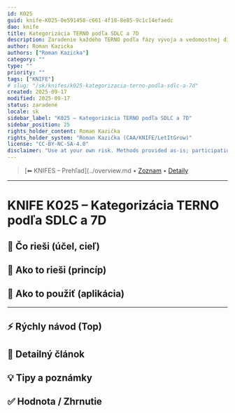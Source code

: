 ```yaml
---
id: K025
guid: knife-K025-0e591458-c661-4f18-8e85-9c1c14efaedc
dao: knife
title: Kategorizácia TERNO podľa SDLC a 7D
description: Zaradenie každého TERNO podľa fázy vývoja a vedomostnej disciplíny
author: Roman Kazicka
authors: ["Roman Kazicka"]
category: ""
type: ""
priority: ""
tags: ["KNIFE"]
# slug: "/sk/knifes/k025-kategorizacia-terno-podla-sdlc-a-7d"
created: 2025-09-17
modified: 2025-09-17
status: zaradené
locale: sk
sidebar_label: "K025 – Kategorizácia TERNO podľa SDLC a 7D"
sidebar_position: 25
rights_holder_content: Roman Kazička
rights_holder_system: "Roman Kazička (CAA/KNIFE/LetItGrow)"
license: "CC-BY-NC-SA-4.0"
disclaimer: "Use at your own risk. Methods provided as-is; participation is voluntary and context-aware."
---
```

<!-- body:start -->

<!-- nav:knifes -->
> [⬅ KNIFES – Prehľad](../overview.md • [Zoznam](../KNIFE_Overview_List.md) • [Detaily](../KNIFE_Overview_Details.md)
---
# KNIFE K025 – Kategorizácia TERNO podľa SDLC a 7D

## 🎯 Čo rieši (účel, cieľ)

## 🧩 Ako to rieši (princíp)

## 🧪 Ako to použiť (aplikácia)

---

## ⚡ Rýchly návod (Top)

## 📜 Detailný článok

## 💡 Tipy a poznámky

## ✅ Hodnota / Zhrnutie

